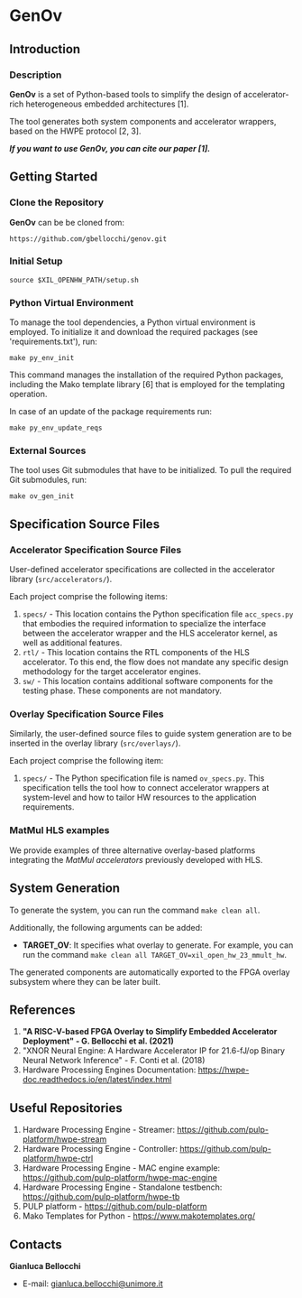 
# GenOv

## Introduction
### Description
**GenOv** is a set of Python-based tools to simplify the design of accelerator-rich heterogeneous embedded architectures [1].

The tool generates both system components and accelerator wrappers, based on the HWPE protocol [2, 3].

***If you want to use _GenOv_, you can cite our paper [1].***

## Getting Started

### Clone the Repository
**GenOv** can be be cloned from:
```
https://github.com/gbellocchi/genov.git
```

### Initial Setup
```Shell
source $XIL_OPENHW_PATH/setup.sh
```

### Python Virtual Environment
To manage the tool dependencies, a Python virtual environment is employed. To initialize it and download the required packages (see 'requirements.txt'), run:

```
make py_env_init
```

This command manages the installation of the required Python packages, including the Mako template library [6] that is employed for the templating operation.

In case of an update of the package requirements run:

```
make py_env_update_reqs
```

### External Sources
The tool uses Git submodules that have to be initialized. To pull the required Git submodules, run:

```
make ov_gen_init
```

## Specification Source Files

### Accelerator Specification Source Files

User-defined accelerator specifications are collected in the accelerator library (`src/accelerators/`). 

Each project comprise the following items:

1.  `specs/` - This location contains the Python specification file `acc_specs.py` that embodies the required information to specialize the interface between the accelerator wrapper and the HLS accelerator kernel, as well as additional features.
2.  `rtl/` - This location contains the RTL components of the HLS accelerator. To this end, the flow does not mandate any specific design methodology for the target accelerator engines.
3.  `sw/` - This location contains additional software components for the testing phase. These components are not mandatory.

### Overlay Specification Source Files
Similarly, the user-defined source files to guide system generation are to be inserted in the overlay library (`src/overlays/`). 

Each project comprise the following item:

1.  `specs/` - The Python specification file is named `ov_specs.py`. This specification tells the tool how to connect accelerator wrappers at system-level and how to tailor HW resources to the application requirements.

### MatMul HLS examples
We provide examples of three alternative overlay-based platforms integrating the _MatMul accelerators_ previously developed with HLS.

## System Generation
To generate the system, you can run the command `make clean all`. 

Additionally, the following arguments can be added:

- **TARGET_OV**: It specifies what overlay to generate. For example, you can run the command `make clean all TARGET_OV=xil_open_hw_23_mmult_hw`.

The generated components are automatically exported to the FPGA overlay subsystem where they can be later built.

## References
1) **"A RISC-V-based FPGA Overlay to Simplify Embedded Accelerator Deployment" - G. Bellocchi et al. (2021)**
2) "XNOR Neural Engine: A Hardware Accelerator IP for 21.6-fJ/op Binary Neural Network Inference" - F. Conti et al. (2018)
3) Hardware Processing Engines Documentation: https://hwpe-doc.readthedocs.io/en/latest/index.html
  
## Useful Repositories
1) Hardware Processing Engine - Streamer: https://github.com/pulp-platform/hwpe-stream
2) Hardware Processing Engine - Controller: https://github.com/pulp-platform/hwpe-ctrl
3) Hardware Processing Engine - MAC engine example: https://github.com/pulp-platform/hwpe-mac-engine
4) Hardware Processing Engine - Standalone testbench: https://github.com/pulp-platform/hwpe-tb
5) PULP platform - https://github.com/pulp-platform
6) Mako Templates for Python - https://www.makotemplates.org/

## Contacts
**Gianluca Bellocchi**
* E-mail: <gianluca.bellocchi@unimore.it>

